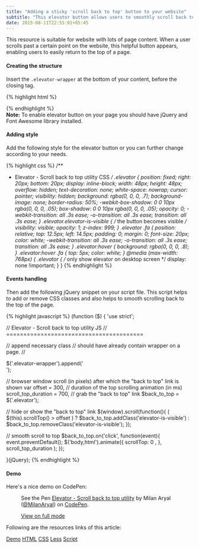 ```yaml
---
title: "Adding a sticky 'scroll back to top' button to your website"
subtitle: "This elevator button allows users to smoothly scroll back to the top of the page."
date: 2015-08-11T22:55:01+05:45
---
```


This resource is suitable for website with lots of page content. When a user scrolls past a certain point on the website, this helpful button appears, enabling users to easily return to the top of a page.

#### Creating the structure

Insert the `.elevator-wrapper` at the bottom of your content, before the closing tag.

{% highlight html %}
<body>
  <!-- all your content here -->

  <div class="elevator-wrapper"></div>

  <!-- link to scripts here -->
</body>
{% endhighlight %}

<div class="alert alert-info">
  <strong>Note:</strong> To enable elevator button on your page you should have jQuery and Font Awesome library installed.
</div>

#### Adding style

Add the following style for the elevator button or you can further change according to your needs.

{% highlight css %}
/**
 * Elevator - Scroll back to top utility CSS
 */
.elevator {
  position: fixed;
  right: 20px;
  bottom: 20px;
  display: inline-block;
  width: 48px;
  height: 48px;
  overflow: hidden;
  text-decoration: none;
  white-space: nowrap;
  cursor: pointer;
  visibility: hidden;
  background: rgba(0, 0, 0, .7);
  background-image: none;
  border-radius: 50%;
  -webkit-box-shadow: 0 0 10px rgba(0, 0, 0, .05);
          box-shadow: 0 0 10px rgba(0, 0, 0, .05);
  opacity: 0;
  -webkit-transition: all .3s ease;
       -o-transition: all .3s ease;
          transition: all .3s ease;
}
.elevator.elevator-is-visible {
  /* the button becomes visible */
  visibility: visible;
  opacity: 1;
  z-index: 999;
}
.elevator .fa {
  position: relative;
  top: 12.5px;
  left: 14.5px;
  padding: 0;
  margin: 0;
  font-size: 20px;
  color: white;
  -webkit-transition: all .3s ease;
       -o-transition: all .3s ease;
          transition: all .3s ease;
}
.elevator:hover {
  background: rgba(0, 0, 0, .8);
}
.elevator:hover .fa {
  top: 5px;
  color: white;
}
@media (max-width: 768px) {
  .elevator {
    /* only show elevator on desktop screen */
    display: none !important;
  }
}
{% endhighlight %}

#### Events handling

Then add the following jQuery snippet on your script file. This script helps to add or remove CSS classes and also helps to smooth scrolling back to the top of the page.

{% highlight javascript %}
(function ($) {
  'use strict';

  // Elevator - Scroll back to top utility JS
  // ========================================

  // append necessary class
  // should have already contain wrapper on a page.
  // <div class="elevator-wrapper"></div>
  $('.elevator-wrapper').append('<div class="elevator"><i class="fa fa-chevron-up" aria-hidden="true"></i></div>');

  // browser window scroll (in pixels) after which the "back to top" link is shown
  var offset = 300,
    // duration of the top scrolling animation (in ms)
    scroll_top_duration = 700,
    // grab the "back to top" link
    $back_to_top = $('.elevator');

  // hide or show the "back to top" link
  $(window).scroll(function(){
    ( $(this).scrollTop() > offset ) ? $back_to_top.addClass('elevator-is-visible') : $back_to_top.removeClass('elevator-is-visible');
  });

  // smooth scroll to top
  $back_to_top.on('click', function(event){
    event.preventDefault();
    $('body,html').animate({
      scrollTop: 0 ,
      }, scroll_top_duration
      );
  });


}(jQuery);
{% endhighlight %}

#### Demo

Here's a nice demo on CodePen:

<figure>
  <p data-height="268" data-theme-id="0" data-slug-hash="gpEdYM" data-default-tab="result" data-user="MilanAryal" class='codepen'>See the Pen <a href='http://codepen.io/MilanAryal/pen/gpEdYM/'>Elevator - Scroll back to top utility</a> by Milan Aryal (<a href='http://codepen.io/MilanAryal'>@MilanAryal</a>) on <a href='http://codepen.io'>CodePen</a>.</p>

  <figcaption><a href="http://codepen.io/MilanAryal/full/gpEdYM/">View on full mode</a></figcaption>
</figure>

Following are the resources links of this article:

<p>
  <a class="btn btn-default" href="http://codepen.io/MilanAryal/full/gpEdYM">Demo</a>
  <a class="btn btn-default" href="http://codepen.io/MilanAryal/pen/gpEdYM.html">HTML</a>
  <a class="btn btn-default" href="http://codepen.io/MilanAryal/pen/gpEdYM.css">CSS</a>
  <a class="btn btn-default" href="http://codepen.io/MilanAryal/pen/gpEdYM.less">Less</a>
  <a class="btn btn-default" href="http://codepen.io/MilanAryal/pen/gpEdYM.js">Script</a>
</p>

<!-- CodePen JS -->
<script async src="//assets.codepen.io/assets/embed/ei.js"></script>
